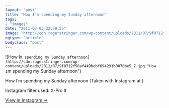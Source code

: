 ```yaml
---
layout: "post"
title: "How I`m spending my Sunday afternoon"
tags: 
- "images"
date: "2011-07-03 22:50:55"
image: "http://cdn.rogerstringer.com/wp-content/uploads/2011/07/9f0712f50af449bebf694291b0070be5_7.jpg"
ogtype: "article"
bodyclass: "post"
---
```


![How I`m spending my Sunday afternoon](http://cdn.rogerstringer.com/wp-content/uploads/2011/07/9f0712f50af449bebf694291b0070be5_7.jpg "How I`m spending my Sunday afternoon")

How I’m spending my Sunday afternoon (Taken with Instagram at )

Instagram filter used: X-Pro II

[View in Instagram ⇒](http://instagr.am/p/G55Qg/)